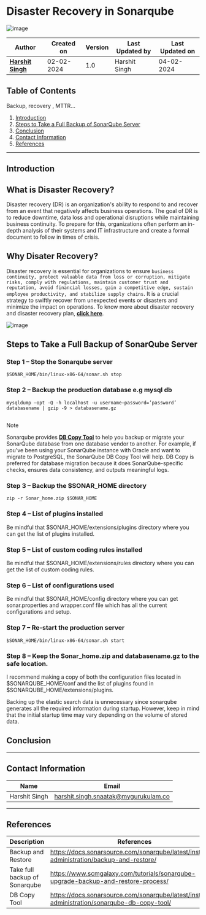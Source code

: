 # Disaster Recovery in Sonarqube
![image](https://github.com/avengers-p7/Documentation/assets/156056444/c0cf39b5-29d9-4af2-9752-c40fe09c8c5f)

| Author                                                           | Created on  | Version    | Last Updated by | Last Updated on |
| ---------------------------------------------------------------- | ----------- | ---------- | --------------- | --------------- |
| **[Harshit Singh](https://github.com/Panu-S-Harshit-Ninja-07)**  | 02-02-2024  | 1.0        | Harshit Singh   | 04-02-2024      |


## Table  of Contents
Backup, recovery , MTTR...
1. [Introduction](#Introduction)
2. [Steps to Take a Full Backup of SonarQube Server](#Steps-to-Take-a-Full-Backup-of-SonarQube-Server)
3. [Conclusion](#Conclusion)
4. [Contact Information](#Contact-Information)
5. [References](#References)
***

## Introduction 

## What is Disaster Recovery?
Disaster recovery (DR) is an organization's ability to respond to and recover from an event that negatively affects business operations. The goal of DR is to reduce downtime, data loss and operational disruptions while maintaining business continuity. To prepare for this, organizations often perform an in-depth analysis of their systems and IT infrastructure and create a formal document to follow in times of crisis. 

## Why Disater Recovery?
Disaster recovery is essential for organizations to ensure `business continuity, protect valuable data from loss or corruption, mitigate risks, comply with regulations, maintain customer trust and reputation, avoid financial losses, gain a competitive edge, sustain employee productivity, and stabilize supply chains`. It is a crucial strategy to swiftly recover from unexpected events or disasters and minimize the impact on operations. To know more about disaster recovery and  disaster recovery plan, [**click here**](https://www.techtarget.com/searchdisasterrecovery/definition/disaster-recovery).


![image](https://github.com/avengers-p7/Documentation/assets/156056444/67e8720b-e9e6-43c2-aa13-193300927e5a)

## Steps to Take a Full Backup of SonarQube Server

### Step 1 – Stop the Sonarqube server
```shell
$SONAR_HOME/bin/linux-x86-64/sonar.sh stop
```

### Step 2 – Backup the production database e.g mysql db
```shell
mysqldump –opt -Q -h localhost -u username–password=’password’ databasename | gzip -9 > databasename.gz
```
## 

> [!NOTE]
> Sonarqube provides [**DB Copy Tool**](https://docs.sonarsource.com/sonarqube/latest/instance-administration/sonarqube-db-copy-tool/) to help you backup or migrate your SonarQube database from one database vendor to another. For example, if you've been using your SonarQube instance with
> Oracle and want to migrate to PostgreSQL, the SonarQube DB Copy Tool will help. DB Copy is preferred for database migration because it does SonarQube-specific checks, ensures data consistency,
> and outputs meaningful logs.


### Step 3 – Backup the $SONAR_HOME directory
```shell
zip -r Sonar_home.zip $SONAR_HOME
```
### Step 4 – List of plugins installed
Be mindful that $SONAR_HOME/extensions/plugins directory where you can get the list of plugins installed.

### Step 5 – List of custom coding rules installed
Be mindful that $SONAR_HOME/extensions/rules directory where you can get the list of custom coding rules.

### Step 6 – List of configurations used
Be mindful that $SONAR_HOME/config directory where you can get sonar.properties and wrapper.conf file which has all the current configurations and setup.

### Step 7 – Re-start the production server
```shell
$SONAR_HOME/bin/linux-x86-64/sonar.sh start
```
### Step 8 – Keep the Sonar_home.zip and databasename.gz to the safe location.

I recommend making a copy of both the configuration files located in $SONARQUBE_HOME/conf and the list of plugins found in $SONARQUBE_HOME/extensions/plugins.

Backing up the elastic search data is unnecessary since sonarqube generates all the required information during startup. However, keep in mind that the initial startup time may vary depending on the volume of stored data.

## Conclusion
***

## Contact Information

|     Name         | Email  |
| -----------------| ------------------------------------ |
| Harshit Singh    | harshit.singh.snaatak@mygurukulam.co |
***

## References

| Description                   | References  
| ----------------------------- | ------------------------------------------------------------------- |
| Backup and Restore            | https://docs.sonarsource.com/sonarqube/latest/instance-administration/backup-and-restore/|
| Take full backup of Sonarqube | https://www.scmgalaxy.com/tutorials/sonarqube-upgrade-backup-and-restore-process/|
| DB Copy Tool                  | https://docs.sonarsource.com/sonarqube/latest/instance-administration/sonarqube-db-copy-tool/ |
